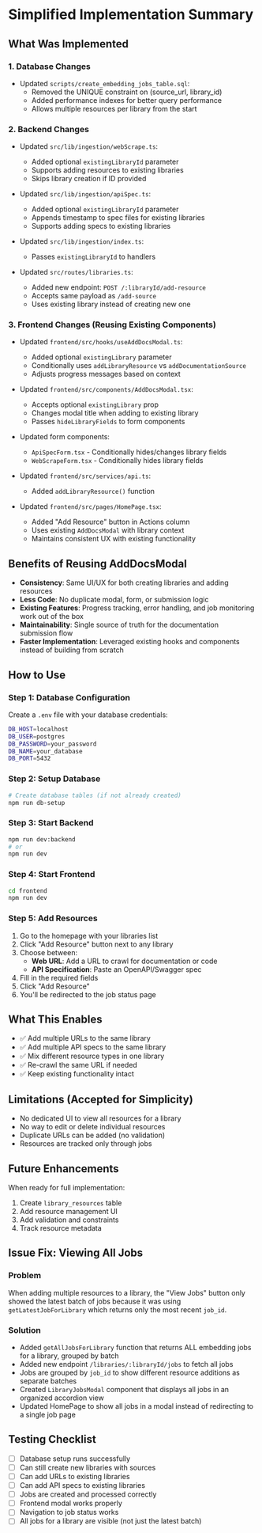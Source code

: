 # Simplified Implementation Summary

## What Was Implemented

### 1. Database Changes
- Updated `scripts/create_embedding_jobs_table.sql`:
  - Removed the UNIQUE constraint on (source_url, library_id)
  - Added performance indexes for better query performance
  - Allows multiple resources per library from the start

### 2. Backend Changes
- Updated `src/lib/ingestion/webScrape.ts`:
  - Added optional `existingLibraryId` parameter
  - Supports adding resources to existing libraries
  - Skips library creation if ID provided

- Updated `src/lib/ingestion/apiSpec.ts`:
  - Added optional `existingLibraryId` parameter
  - Appends timestamp to spec files for existing libraries
  - Supports adding specs to existing libraries

- Updated `src/lib/ingestion/index.ts`:
  - Passes `existingLibraryId` to handlers

- Updated `src/routes/libraries.ts`:
  - Added new endpoint: `POST /:libraryId/add-resource`
  - Accepts same payload as `/add-source`
  - Uses existing library instead of creating new one

### 3. Frontend Changes (Reusing Existing Components)
- Updated `frontend/src/hooks/useAddDocsModal.ts`:
  - Added optional `existingLibrary` parameter
  - Conditionally uses `addLibraryResource` vs `addDocumentationSource`
  - Adjusts progress messages based on context

- Updated `frontend/src/components/AddDocsModal.tsx`:
  - Accepts optional `existingLibrary` prop
  - Changes modal title when adding to existing library
  - Passes `hideLibraryFields` to form components

- Updated form components:
  - `ApiSpecForm.tsx` - Conditionally hides/changes library fields
  - `WebScrapeForm.tsx` - Conditionally hides library fields

- Updated `frontend/src/services/api.ts`:
  - Added `addLibraryResource()` function

- Updated `frontend/src/pages/HomePage.tsx`:
  - Added "Add Resource" button in Actions column
  - Uses existing `AddDocsModal` with library context
  - Maintains consistent UX with existing functionality

## Benefits of Reusing AddDocsModal

- **Consistency**: Same UI/UX for both creating libraries and adding resources
- **Less Code**: No duplicate modal, form, or submission logic
- **Existing Features**: Progress tracking, error handling, and job monitoring work out of the box
- **Maintainability**: Single source of truth for the documentation submission flow
- **Faster Implementation**: Leveraged existing hooks and components instead of building from scratch

## How to Use

### Step 1: Database Configuration
Create a `.env` file with your database credentials:
```bash
DB_HOST=localhost
DB_USER=postgres
DB_PASSWORD=your_password
DB_NAME=your_database
DB_PORT=5432
```

### Step 2: Setup Database
```bash
# Create database tables (if not already created)
npm run db-setup
```

### Step 3: Start Backend
```bash
npm run dev:backend
# or
npm run dev
```

### Step 4: Start Frontend
```bash
cd frontend
npm run dev
```

### Step 5: Add Resources
1. Go to the homepage with your libraries list
2. Click "Add Resource" button next to any library
3. Choose between:
   - **Web URL**: Add a URL to crawl for documentation or code
   - **API Specification**: Paste an OpenAPI/Swagger spec
4. Fill in the required fields
5. Click "Add Resource"
6. You'll be redirected to the job status page

## What This Enables

- ✅ Add multiple URLs to the same library
- ✅ Add multiple API specs to the same library
- ✅ Mix different resource types in one library
- ✅ Re-crawl the same URL if needed
- ✅ Keep existing functionality intact

## Limitations (Accepted for Simplicity)

- No dedicated UI to view all resources for a library
- No way to edit or delete individual resources
- Duplicate URLs can be added (no validation)
- Resources are tracked only through jobs

## Future Enhancements

When ready for full implementation:
1. Create `library_resources` table
2. Add resource management UI
3. Add validation and constraints
4. Track resource metadata

## Issue Fix: Viewing All Jobs

### Problem
When adding multiple resources to a library, the "View Jobs" button only showed the latest batch of jobs because it was using `getLatestJobForLibrary` which returns only the most recent `job_id`.

### Solution
- Added `getAllJobsForLibrary` function that returns ALL embedding jobs for a library, grouped by batch
- Added new endpoint `/libraries/:libraryId/jobs` to fetch all jobs
- Jobs are grouped by `job_id` to show different resource additions as separate batches
- Created `LibraryJobsModal` component that displays all jobs in an organized accordion view
- Updated HomePage to show all jobs in a modal instead of redirecting to a single job page

## Testing Checklist

- [ ] Database setup runs successfully
- [ ] Can still create new libraries with sources
- [ ] Can add URLs to existing libraries
- [ ] Can add API specs to existing libraries
- [ ] Jobs are created and processed correctly
- [ ] Frontend modal works properly
- [ ] Navigation to job status works
- [ ] All jobs for a library are visible (not just the latest batch)